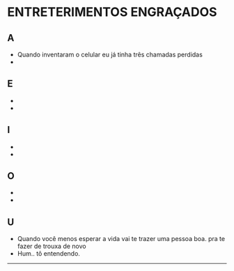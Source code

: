 # ENTRETERIMENTOS ENGRAÇADOS


## A
* Quando inventaram o celular eu já tinha três chamadas perdidas
*

## E
*
*

## I
*
*

## O
*
*

## U
* Quando você menos esperar a vida vai te trazer uma pessoa boa. pra te fazer de trouxa de novo
* Hum.. tô entendendo.

---
